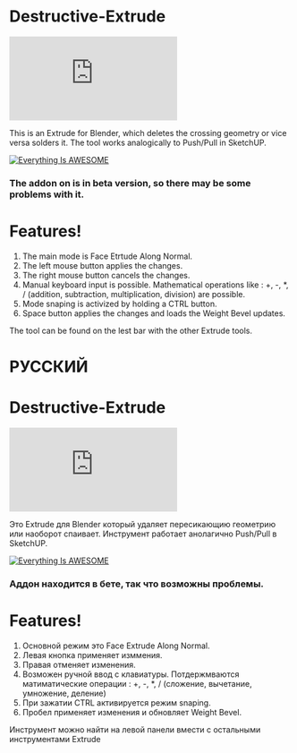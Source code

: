
# Destructive-Extrude


![](https://blenderartists.org/forum/attachment.php?attachmentid=473292&d=1487782037&thumb=1)

This is an Extrude for Blender, which deletes the crossing geometry or vice versa solders it. The tool works analogically to Push/Pull in SketchUP.

[![Everything Is AWESOME](https://i.imgur.com/oRCO82T.png)](https://www.youtube.com/watch?v=73znxyuKxLM")
### The addon on is in beta version, so there may be some problems with it.
# Features!

1) The main mode is Face Etrtude Along Normal.
2) The left mouse button applies the changes.
3) The right mouse button cancels the changes.
4) Manual keyboard input is possible. Mathematical operations like : +, -, *, / (addition, subtraction, multiplication, division) are possible.
5) Mode snaping is activized by holding a CTRL button.
6) Space button applies the changes and loads the Weight Bevel updates.

The tool can be found on the lest bar with the other Extrude tools.



# РУССКИЙ

# Destructive-Extrude


![](https://blenderartists.org/forum/attachment.php?attachmentid=473292&d=1487782037&thumb=1)

Это Extrude для Blender который удаляет пересикающию геометрию или наоборот спаивает. Инструмент работает анолагично Push/Pull в SketchUP.

[![Everything Is AWESOME](https://i.imgur.com/oRCO82T.png)](https://www.youtube.com/watch?v=73znxyuKxLM")
### Аддон находится в бете, так что возможны проблемы.
# Features!

1) Основной режим это Face Extrude Along Normal.
2) Левая кнопка применяет изммения.
3) Правая отменяет изменения.
4) Возможен ручной ввод с клавиатуры. Потдержмваются матиматические операции : +, -, *, / (сложение, вычетание, умножение, деление)
5) При зажатии  CTRL активируется режим snaping.
6) Пробел применяет изменения и обновляет Weight Bevel.

Инструмент можно найти на левой панели вмести с остальными инструментами Extrude

